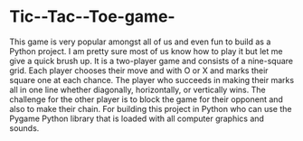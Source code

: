 # Tic--Tac--Toe-game-
This game is very popular amongst all of us and even fun to build as a Python project. I am pretty sure most of us know how to play it but let me give a quick brush up.   It is a two-player game and consists of a nine-square grid. Each player chooses their move and with O or X and marks their square one at each chance. The player who succeeds in making their marks all in one line whether diagonally, horizontally, or vertically wins. The challenge for the other player is to block the game for their opponent and also to make their chain.   For building this project in Python who can use the Pygame Python library that is loaded with all computer graphics and sounds.
